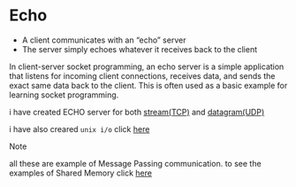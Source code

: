 # Echo

- A client communicates with an “echo” server
- The server simply echoes whatever it receives back to the client

In client-server socket programming, an echo server is a simple application that listens for incoming client connections, receives data, and sends the exact same data back to the client. This is often used as a basic example for learning socket programming.

i have created ECHO server for both [stream(TCP)](./message_passing/stream/Readme.md) and [datagram(UDP)](./message_passing/datagram/Readme.md)

i have also creared `unix i/o` click [here](./message_passing/unixIO/)

> [!NOTE]
>
> all these are example of Message Passing communication. to see the examples of Shared Memory click [here](./shared_memory/)
